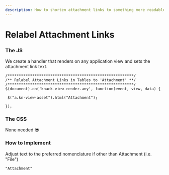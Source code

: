 ```yaml
---
description: How to shorten attachment links to something more readable
---
```


# Relabel Attachment Links



### The JS

We create a handler that renders on any application view and sets the attachment link text.

```text
/********************************************************/
/** Relabel Attachment Links in Tables to 'Attachment' **/
/********************************************************/
$(document).on('knack-view-render.any', function(event, view, data) {
 
 $("a.kn-view-asset").html("Attachment"); 
 
});
```

### The CSS

None needed 😎

### How to Implement

Adjust text to the preferred nomenclature if other than Attachment \(i.e. "File"\)

```text
"Attachment"
```





